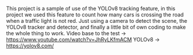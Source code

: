 This project is a sample of use of the YOLOv8 tracking feature, in this project we used this feature to count how many cars is crossing the road when a traffic light is not red. Just using a camera to detect the scene, the YOLOv8 tracker and detector, and finally a little bit of own coding to make the whole thing to work.
Video base to the test -> https://www.youtube.com/watch?v=JhRyLKfmACM
YOLOv8 -> https://yolov8.com/
